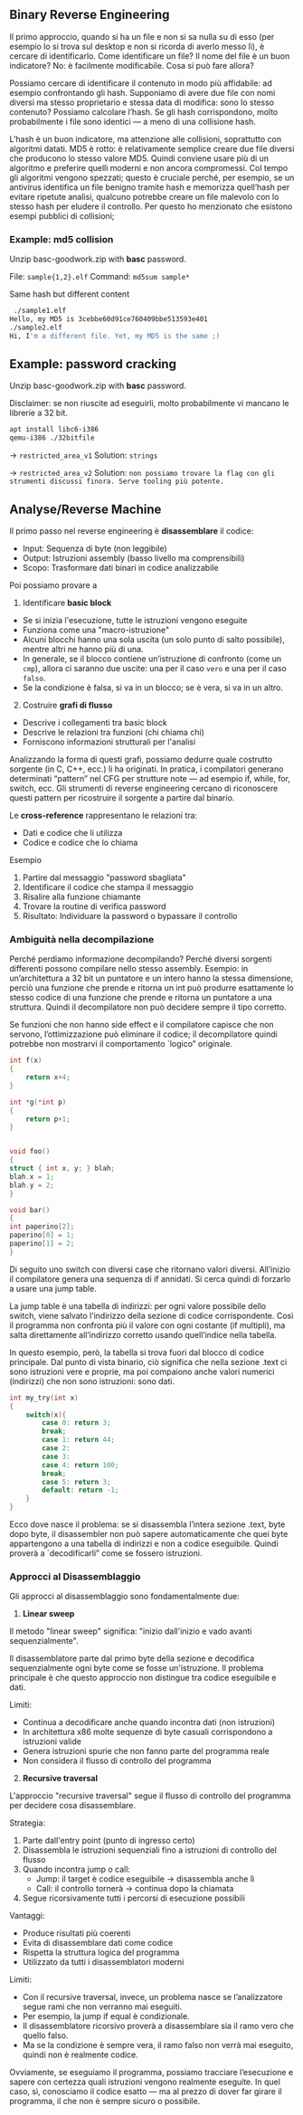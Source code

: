 ## Binary Reverse Engineering

Il primo approccio, quando si ha un file e non si sa nulla su di esso (per esempio lo si trova sul desktop e non si ricorda di averlo messo lì), è cercare di identificarlo. Come identificare un file? Il nome del file è un buon indicatore? No: è facilmente modificabile. Cosa si può fare allora?

Possiamo cercare di identificare il contenuto in modo più affidabile: ad esempio confrontando gli hash. Supponiamo di avere due file con nomi diversi ma stesso proprietario e stessa data di modifica: sono lo stesso contenuto? Possiamo calcolare l’hash. Se gli hash corrispondono, molto probabilmente i file sono identici — a meno di una collisione hash.

L’hash è un buon indicatore, ma attenzione alle collisioni, soprattutto con algoritmi datati. MD5 è rotto: è relativamente semplice creare due file diversi che producono lo stesso valore MD5. Quindi conviene usare più di un algoritmo e preferire quelli moderni e non ancora compromessi. Col tempo gli algoritmi vengono spezzati; questo è cruciale perché, per esempio, se un antivirus identifica un file benigno tramite hash e memorizza quell’hash per evitare ripetute analisi, qualcuno potrebbe creare un file malevolo con lo stesso hash per eludere il controllo. Per questo ho menzionato che esistono esempi pubblici di collisioni;

### Example: md5 collision

Unzip basc-goodwork.zip with **basc** password.

File: `sample{1,2}.elf`
Command:  `md5sum sample*`

Same hash but different content

```sh
 ./sample1.elf 
Hello, my MD5 is 3cebbe60d91ce760409bbe513593e401
./sample2.elf 
Hi, I'm a different file. Yet, my MD5 is the same ;)
```

## Example: password cracking

Unzip basc-goodwork.zip with **basc** password.

Disclaimer: se non riuscite ad eseguirli, molto probabilmente vi mancano le librerie a 32 bit.

```sh
apt install libc6-i386
qemu-i386 ./32bitfile
```

-> `restricted_area_v1`
Solution: `strings`

-> `restricted_area_v2`
Solution: `non possiamo trovare la flag con gli strumenti discussi finora. Serve tooling più potente.`

## Analyse/Reverse Machine

Il primo passo nel reverse engineering è **disassemblare** il codice:

- Input: Sequenza di byte (non leggibile)
- Output: Istruzioni assembly (basso livello ma comprensibili)
- Scopo: Trasformare dati binari in codice analizzabile


Poi possiamo provare a

1. Identificare **basic block**
- Se si inizia l'esecuzione, tutte le istruzioni vengono eseguite
- Funziona come una "macro-istruzione"
- Alcuni blocchi hanno una sola uscita (un solo punto di salto possibile), mentre altri ne hanno più di una.
- In generale, se il blocco contiene un’istruzione di confronto (come un `cmp`), allora ci saranno due uscite: una per il caso `vero` e una per il caso `falso`.
- Se la condizione è falsa, si va in un blocco; se è vera, si va in un altro.

2. Costruire **grafi di flusso**

- Descrive i collegamenti tra basic block
- Descrive le relazioni tra funzioni (chi chiama chi)
- Forniscono informazioni strutturali per l'analisi

Analizzando la forma di questi grafi, possiamo dedurre quale costrutto sorgente (in C, C++, ecc.) li ha originati.
In pratica, i compilatori generano determinati “pattern” nel CFG per strutture note — ad esempio if, while, for, switch, ecc.
Gli strumenti di reverse engineering cercano di riconoscere questi pattern per ricostruire il sorgente a partire dal binario.

Le **cross-reference** rappresentano le relazioni tra:

- Dati e codice che li utilizza
- Codice e codice che lo chiama

Esempio 

1. Partire dal messaggio "password sbagliata"
2. Identificare il codice che stampa il messaggio
3. Risalire alla funzione chiamante
4. Trovare la routine di verifica password
5. Risultato: Individuare la password o bypassare il controllo

### Ambiguità nella decompilazione

Perché perdiamo informazione decompilando? Perché diversi sorgenti differenti possono compilare nello stesso assembly. Esempio: in un’architettura a 32 bit un puntatore e un intero hanno la stessa dimensione, perciò una funzione che prende e ritorna un int può produrre esattamente lo stesso codice di una funzione che prende e ritorna un puntatore a una struttura. Quindi il decompilatore non può decidere sempre il tipo corretto.

Se funzioni che non hanno side effect e il compilatore capisce che non servono, l’ottimizzazione può eliminare il codice; il decompilatore quindi potrebbe non mostrarvi il comportamento `logico” originale.

```c
int f(x)
{
    return x+4;
}

int *g(*int p)
{
    return p+1;
}


void foo()
{
struct { int x, y; } blah;
blah.x = 1;
blah.y = 2;
}

void bar()
{
int paperino[2];
paperino[0] = 1;
paperino[1] = 2;
}
```


Di seguito uno switch con diversi case che ritornano valori diversi. 
All’inizio il compilatore genera una sequenza di if annidati.
Si cerca quindi di forzarlo a usare una jump table.

La jump table è una tabella di indirizzi: per ogni valore possibile dello switch, viene salvato l’indirizzo della sezione di codice corrispondente.
Così il programma non confronta più il valore con ogni costante (if multipli), ma salta direttamente all’indirizzo corretto usando quell’indice nella tabella.

In questo esempio, però, la tabella si trova fuori dal blocco di codice principale.
Dal punto di vista binario, ciò significa che nella sezione .text ci sono istruzioni vere e proprie, ma poi compaiono anche valori numerici (indirizzi) che non sono istruzioni: sono dati.

```c
int my_try(int x)
{   
    switch(x){
        case 0: return 3;
        break;
        case 1: return 44;
        case 2:
        case 3:
        case 4: return 100;
        break;
        case 5: return 3;
        default: return -1;
    }
}
```

Ecco dove nasce il problema:
se si disassembla l’intera sezione .text, byte dopo byte, il disassembler non può sapere automaticamente che quei byte appartengono a una tabella di indirizzi e non a codice eseguibile.
Quindi proverà a `decodificarli” come se fossero istruzioni.



### Approcci al Disassemblaggio

Gli approcci al disassemblaggio sono fondamentalmente due:

1. **Linear sweep**

Il metodo "linear sweep" significa: "inizio dall'inizio e vado avanti sequenzialmente".

Il disassemblatore parte dal primo byte della sezione e decodifica sequenzialmente ogni byte come se fosse un'istruzione. Il problema principale è che questo approccio non distingue tra codice eseguibile e dati.

Limiti:

- Continua a decodificare anche quando incontra dati (non istruzioni)
- In architettura x86 molte sequenze di byte casuali corrispondono a istruzioni valide
- Genera istruzioni spurie che non fanno parte del programma reale
- Non considera il flusso di controllo del programma

2. **Recursive traversal**

L'approccio "recursive traversal" segue il flusso di controllo del programma per decidere cosa disassemblare.

Strategia:

1. Parte dall'entry point (punto di ingresso certo)
2. Disassembla le istruzioni sequenziali fino a istruzioni di controllo del flusso
3. Quando incontra jump o call:
    - Jump: il target è codice eseguibile → disassembla anche lì
    - Call: il controllo tornerà → continua dopo la chiamata
4. Segue ricorsivamente tutti i percorsi di esecuzione possibili

Vantaggi:

- Produce risultati più coerenti
- Evita di disassemblare dati come codice
- Rispetta la struttura logica del programma
- Utilizzato da tutti i disassemblatori moderni

Limiti:

- Con il recursive traversal, invece, un problema nasce se l’analizzatore segue rami che non verranno mai eseguiti.
- Per esempio, la jump if equal è condizionale.
- Il disassemblatore ricorsivo proverà a disassemblare sia il ramo vero che quello falso.
- Ma se la condizione è sempre vera, il ramo falso non verrà mai eseguito, quindi non è realmente codice.

Ovviamente, se eseguiamo il programma, possiamo tracciare l’esecuzione e sapere con certezza quali istruzioni vengono realmente eseguite.
In quel caso, sì, conosciamo il codice esatto — ma al prezzo di dover far girare il programma, il che non è sempre sicuro o possibile.

